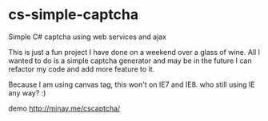 cs-simple-captcha
=================

Simple C# captcha using web services and ajax

This is just a fun project I have done on a weekend over a glass of wine. All I wanted to do is a simple captcha generator and may be in the future I can refactor my code and add more feature to it.

Because I am using canvas tag, this won't on IE7 and IE8. 
who still using IE any way? :)

demo http://minay.me/cscaptcha/
